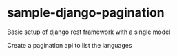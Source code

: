 # sample-django-pagination

Basic setup of django rest framework with a single model

Create a pagination api to list the languages